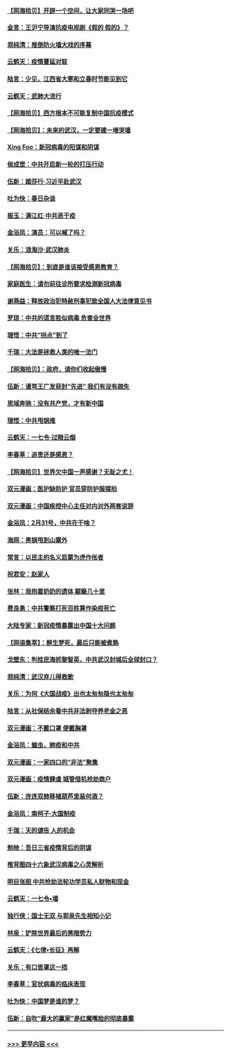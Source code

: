 #### [【网海拾贝】开辟一个空间，让大家同哭一场吧](../pages/nsc993/n11942165.md?t=03160031) 
#### [金言：王沪宁导演抗疫电视剧《假的 假的》？](../pages/nsc993/n11941510.md?t=03160031) 
#### [郑纯清：推倒防火墙大戏的序幕](../pages/nsc993/n11940838.md?t=03160031) 
#### [云鹤天：疫情蔓延对联](../pages/nsc993/n11940579.md?t=03160031) 
#### [陆言：少见，江西省大寒和立春时节能见到它](../pages/nsc993/n11939983.md?t=03160031) 
#### [云鹤天：武肺大流行](../pages/nsc993/n11939902.md?t=03160031) 
#### [【网海拾贝】西方根本不可能复制中国抗疫模式](../pages/nsc993/n11939725.md?t=03160031) 
#### [【网海拾贝】：未来的武汉，一定要建一堵哭墙](../pages/nsc993/n11938684.md?t=03160031) 
#### [Xing Foo：新冠病毒的阳谋和阴谋](../pages/nsc993/n11936086.md?t=03160031) 
#### [侯成罡：中共开启新一轮的打压行动](../pages/nsc993/n11935730.md?t=03160031) 
#### [伍新：踏莎行‧习近平赴武汉](../pages/nsc993/n11935157.md?t=03160031) 
#### [吐为快：春日杂谈](../pages/nsc993/n11934776.md?t=03160031) 
#### [振玉：满江红‧中共恶于疫](../pages/nsc993/n11934647.md?t=03160031) 
#### [金浴凤：演员：可以喊了吗？](../pages/nsc993/n11934602.md?t=03160031) 
#### [关乐：浪淘沙·武汉肺炎](../pages/nsc993/n11931792.md?t=03160031) 
#### [【网海拾贝】：到底是谁该接受感恩教育？](../pages/nsc993/n11931552.md?t=03160031) 
#### [家庭医生：请勿前往诊所要求检测新冠病毒](../pages/nsc993/n11929190.md?t=03160031) 
#### [谢燕益：释放政治犯特赦刑事犯致全国人大法律意见书](../pages/nsc993/n11928978.md?t=03160031) 
#### [罗琼：中共的谎言胜似病毒 危害全世界](../pages/nsc993/n11922636.md?t=03160031) 
#### [理悟：中共“拐点”到了](../pages/nsc993/n11928496.md?t=03160031) 
#### [千瑞：大法是拯救人类的唯一法门](../pages/nsc993/n11927637.md?t=03160031) 
#### [【网海拾贝】：政府，请你们收起傲慢](../pages/nsc993/n11926932.md?t=03160031) 
#### [伍新：谩骂王广发获封“先进” 我们有没有疏失](../pages/nsc993/n11926101.md?t=03160031) 
#### [思域奔驰：没有共产党，才有新中国](../pages/nsc993/n11926058.md?t=03160031) 
#### [理悟：中共甩锅难](../pages/nsc993/n11925355.md?t=03160031) 
#### [云鹤天：一七令·过眼云烟](../pages/nsc993/n11925284.md?t=03160031) 
#### [李春草：追责还是感恩？](../pages/nsc993/n11925274.md?t=03160031) 
#### [【网海拾贝】世界欠中国一声感谢？无耻之尤！](../pages/nsc993/n11925239.md?t=03160031) 
#### [双元漫画：医护缺防护 官员穿防护服摆拍](../pages/nsc993/n11923899.md?t=03160031) 
#### [双元漫画：中国疾控中心主任对内对外两套说辞](../pages/nsc993/n11921994.md?t=03160031) 
#### [金浴凤：2月31号，中共在干啥？](../pages/nsc993/n11922706.md?t=03160031) 
#### [海网：黑锅甩到山寨外](../pages/nsc993/n11922688.md?t=03160031) 
#### [常言：以民主的名义启蒙为虎作伥者](../pages/nsc993/n11922217.md?t=03160031) 
#### [祝君安：赵家人](../pages/nsc993/n11922209.md?t=03160031) 
#### [张林：我抱着奶奶的遗体 颠簸几十里](../pages/nsc993/n11920945.md?t=03160031) 
#### [费良勇：中共警察打死百姓算作染疫死亡](../pages/nsc993/n11919264.md?t=03160031) 
#### [大陆专家：新冠疫情暴露出中国十大问题](../pages/nsc993/n11919187.md?t=03160031) 
#### [【网语集萃】：醉生梦死，最后只能被煮熟](../pages/nsc993/n11918994.md?t=03160031) 
#### [戈壁东：判桂民海抓黎智英，中共武汉封城后全球封口？](../pages/nsc993/n11917982.md?t=03160031) 
#### [郑纯清：武汉弃儿得救歌](../pages/nsc993/n11917881.md?t=03160031) 
#### [关乐：为何《大国战疫》出也太匆匆隐也太匆匆](../pages/nsc993/n11917792.md?t=03160031) 
#### [陆言：从社保结余看中共非法剥夺养老金之恶](../pages/nsc993/n11917084.md?t=03160031) 
#### [双元漫画：不戴口罩 便戴胸罩](../pages/nsc993/n11916447.md?t=03160031) 
#### [金浴凤：蝗虫，肺疫和中共](../pages/nsc993/n11916904.md?t=03160031) 
#### [双元漫画：一家四口的“非法”聚集](../pages/nsc993/n11916378.md?t=03160031) 
#### [双元漫画：疫情肆虐 城管借机抢劫商户](../pages/nsc993/n11916310.md?t=03160031) 
#### [伍新：连连双肺移植葫芦里装何酒？](../pages/nsc993/n11913667.md?t=03160031) 
#### [金浴凤：南柯子·大国制疫](../pages/nsc993/n11913657.md?t=03160031) 
#### [千瑞：天的谴告  人的机会](../pages/nsc993/n11913309.md?t=03160031) 
#### [勉映：吾日三省疫情背后的阴谋](../pages/nsc993/n11913079.md?t=03160031) 
#### [推背图四十六象武汉病毒之心灵解析](../pages/nsc993/n11911761.md?t=03160031) 
#### [明目张胆 中共抢劫法轮功学员私人财物和现金](../pages/nsc993/n11910262.md?t=03160031) 
#### [云鹤天：一七令▪墙](../pages/nsc993/n11910627.md?t=03160031) 
#### [独行侠：国士无双 与郭泉先生相知小记](../pages/nsc993/n11910613.md?t=03160031) 
#### [林泉：铲除世界最后的黑暗势力](../pages/nsc993/n11909320.md?t=03160031) 
#### [云鹤天：《七律▪长征》再解](../pages/nsc993/n11909327.md?t=03160031) 
#### [关乐：有口皆罩这一捂](../pages/nsc993/n11908393.md?t=03160031) 
#### [李春草：官状病毒的临床表现](../pages/nsc993/n11908339.md?t=03160031) 
#### [吐为快：中国梦是谁的梦？](../pages/nsc993/n11906564.md?t=03160031) 
#### [伍新：自吹“最大的赢家”是红魔嘴脸的彻底暴露](../pages/nsc993/n11906407.md?t=03160031) 

----
#### [ >>> 更早内容 <<< ](../indexes/nsc993-earlier.md)
